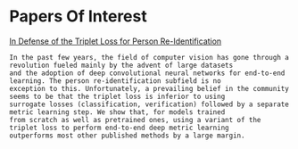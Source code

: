 # Papers Of Interest

[In Defense of the Triplet Loss for Person Re-Identification](https://arxiv.org/abs/1703.07737)
```
In the past few years, the field of computer vision has gone through a revolution fueled mainly by the advent of large datasets
and the adoption of deep convolutional neural networks for end-to-end learning. The person re-identification subfield is no 
exception to this. Unfortunately, a prevailing belief in the community seems to be that the triplet loss is inferior to using
surrogate losses (classification, verification) followed by a separate metric learning step. We show that, for models trained 
from scratch as well as pretrained ones, using a variant of the triplet loss to perform end-to-end deep metric learning
outperforms most other published methods by a large margin.
```
